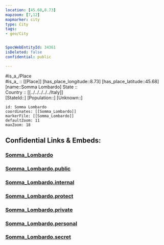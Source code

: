 ```yaml
---
location: [45.68,8.73] 
mapzoom: [7,12] 
mapmarker: city 
type: City
tags:
- geo/City


SpocWebEntityId: 34361
isDeleted: false
confidential: public

---
```

#is_a_/Place  
#is_a_ :: [[Place]] 
[has_place_longitude::8.73] 
[has_place_latitude::45.68] 
[name::Somma Lombardo] 
State ::  
Country :: [[../../../../../Italy]]  
[StateId::] 
[Population::] 
[Unknown::] 


```leaflet
id: Somma Lombardo
coordinates: [[Somma_Lombardo]] 
markerFile: [[Somma_Lombardo]] 
defaultZoom: 11 
maxZoom: 18
```


## Confidential Links & Embeds: 

### [Somma_Lombardo](/_Standards/Earth/Continent/Europe/Europe~South/Italy/regions~Italy/Lombardy/Varese.Province/City/Somma_Lombardo.md) 

### [Somma_Lombardo.public](/_public/Earth/Continent/Europe/Europe~South/Italy/regions~Italy/Lombardy/Varese.Province/City/Somma_Lombardo.public.md) 

### [Somma_Lombardo.internal](/_internal/Earth/Continent/Europe/Europe~South/Italy/regions~Italy/Lombardy/Varese.Province/City/Somma_Lombardo.internal.md) 

### [Somma_Lombardo.protect](/_protect/Earth/Continent/Europe/Europe~South/Italy/regions~Italy/Lombardy/Varese.Province/City/Somma_Lombardo.protect.md) 

### [Somma_Lombardo.private](/_private/Earth/Continent/Europe/Europe~South/Italy/regions~Italy/Lombardy/Varese.Province/City/Somma_Lombardo.private.md) 

### [Somma_Lombardo.personal](/_personal/Earth/Continent/Europe/Europe~South/Italy/regions~Italy/Lombardy/Varese.Province/City/Somma_Lombardo.personal.md) 

### [Somma_Lombardo.secret](/_secret/Earth/Continent/Europe/Europe~South/Italy/regions~Italy/Lombardy/Varese.Province/City/Somma_Lombardo.secret.md)


